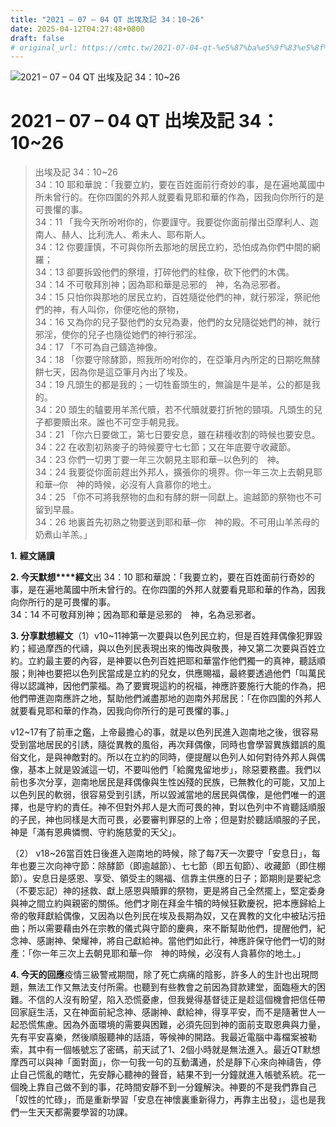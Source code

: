 ```yaml
---
title: "2021 – 07 – 04 QT 出埃及記 34：10~26"
date: 2025-04-12T04:27:48+0800
draft: false
# original_url: https://cmtc.tw/2021-07-04-qt-%e5%87%ba%e5%9f%83%e5%8f%8a%e8%a8%98-34%ef%bc%9a1026
---
```


![2021 – 07 – 04 QT 出埃及記 34：10~26](/images/qt.jpg   "2021 – 07 – 04 QT 出埃及記 34：10~26")

# 2021 – 07 – 04 QT 出埃及記 34：10~26

> 出埃及記 34：10~26  
> 34：10 耶和華說：「我要立約，要在百姓面前行奇妙的事，是在遍地萬國中所未曾行的。在你四圍的外邦人就要看見耶和華的作為，因我向你所行的是可畏懼的事。  
> 34：11 「我今天所吩咐你的，你要謹守。我要從你面前攆出亞摩利人、迦南人、赫人、比利洗人、希未人、耶布斯人。  
> 34：12 你要謹慎，不可與你所去那地的居民立約，恐怕成為你們中間的網羅；  
> 34：13 卻要拆毀他們的祭壇，打碎他們的柱像，砍下他們的木偶。  
> 34：14 不可敬拜別神；因為耶和華是忌邪的　神，名為忌邪者。  
> 34：15 只怕你與那地的居民立約，百姓隨從他們的神，就行邪淫，祭祀他們的神，有人叫你，你便吃他的祭物，  
> 34：16 又為你的兒子娶他們的女兒為妻，他們的女兒隨從她們的神，就行邪淫，使你的兒子也隨從她們的神行邪淫。  
> 34：17 「不可為自己鑄造神像。  
> 34：18 「你要守除酵節，照我所吩咐你的，在亞筆月內所定的日期吃無酵餅七天，因為你是這亞筆月內出了埃及。  
> 34：19 凡頭生的都是我的；一切牲畜頭生的，無論是牛是羊，公的都是我的。  
> 34：20 頭生的驢要用羊羔代贖，若不代贖就要打折牠的頸項。凡頭生的兒子都要贖出來。誰也不可空手朝見我。  
> 34：21 「你六日要做工，第七日要安息，雖在耕種收割的時候也要安息。  
> 34：22 在收割初熟麥子的時候要守七七節；又在年底要守收藏節。  
> 34：23 你們一切男丁要一年三次朝見主耶和華─以色列的　神。  
> 34：24 我要從你面前趕出外邦人，擴張你的境界。你一年三次上去朝見耶和華─你　神的時候，必沒有人貪慕你的地土。  
> 34：25 「你不可將我祭物的血和有酵的餅一同獻上。逾越節的祭物也不可留到早晨。  
> 34：26 地裏首先初熟之物要送到耶和華─你　神的殿。不可用山羊羔母的奶煮山羊羔。」

**1.** **經文誦讀**

**2. 今天默想****經文**出 34：10 耶和華說：「我要立約，要在百姓面前行奇妙的事，是在遍地萬國中所未曾行的。在你四圍的外邦人就要看見耶和華的作為，因我向你所行的是可畏懼的事。  
34：14 不可敬拜別神；因為耶和華是忌邪的　神，名為忌邪者。

**3. 分享默想經文**（1）v10~11神第一次要與以色列民立約，但是百姓拜偶像犯罪毀約；經過摩西的代禱，與以色列民表現出來的悔改與敬畏，神又第二次要與百姓立約。立約最主要的內容，是神要以色列百姓把耶和華當作他們獨一的真神，聽話順服；則神也要把以色列民當成是立約的兒女，供應賜福，最終要透過他們「叫萬民得以認識神，因他們蒙福。為了要實現這約的祝福，神應許要施行大能的作為，把他們帶進迦南應許之地，幫助他們滅盡那地的迦南外邦居民：「在你四圍的外邦人就要看見耶和華的作為，因我向你所行的是可畏懼的事。」

v12~17有了前車之鑑，上帝最擔心的事，就是以色列民進入迦南地之後，很容易受到當地居民的引誘，隨從異教的風俗，再次拜偶像，同時也會學習異族錯誤的風俗文化，是與神敵對的。所以在立約的同時，便提醒以色列人如何對待外邦人與偶像，基本上就是毀滅這一切，不要叫他們「給魔鬼留地步」，除惡要務盡。我們以前也多次分享，迦南地居民是拜偶像與生性凶殘的民族，已無教化的可能，又加上以色列民的軟弱，很容易受到引誘，所以毀滅當地的居民與偶像，是他們唯一的選擇，也是守約的責任。神不但對外邦人是大而可畏的神，對以色列中不肯聽話順服的子民，神也同樣是大而可畏，必要審判罪惡的上帝；但是對於聽話順服的子民，神是「滿有恩典憐憫、守約施慈愛的天父」。

（2） v18~26當百姓日後進入迦南地的時候，除了每7天一次要守「安息日」，每年也要三次向神守節：除酵節（即逾越節）、七七節（即五旬節）、收藏節（即住棚節）。安息日是感恩、享受、領受主的賜福、信靠主供應的日子；節期則是要紀念（不要忘記）神的拯救、獻上感恩與贖罪的祭物，更是將自己全然擺上，堅定委身與神之間立約與親密的關係。他們才剛在拜金牛犢的時候狂歡慶祝，把本應歸給上帝的敬拜獻給偶像，又因為以色列民在埃及長期為奴，又在異教的文化中被玷污扭曲；所以需要藉由外在宗教的儀式與守節的慶典，來不斷幫助他們，提醒他們，紀念神、感謝神、榮耀神，將自己獻給神。當他們如此行，神應許保守他們一切的財產：「你一年三次上去朝見耶和華─你　神的時候，必沒有人貪慕你的地土。」

**4. 今天的回應**疫情三級警戒期間，除了死亡病痛的陰影，許多人的生計也出現問題，無法工作又無法支付所需。也聽到有些教會之前因為貸款建堂，面臨極大的困難。不信的人沒有盼望，陷入恐慌憂慮，但我覺得基督徒正是趁這個機會把信任帶回家庭生活，又在神面前紀念神、感謝神、獻給神，得享平安，而不是隨著世人一起恐慌焦慮。因為外面環境的需要與困難，必須先回到神的面前支取恩典與力量，先有平安喜樂，然後順服聽神的話語，等候神的開路。我最近電腦中毒檔案被勒索，其中有一個帳號忘了密碼，前天試了1、2個小時就是無法進入。最近QT默想摩西可以與神「面對面」，你一句我一句的互動溝通，於是靜下心來向神禱告，停止自己慌亂的瞎忙，先安靜心聽神的聲音，結果不到一分鐘就進入帳號系統。花一個晚上靠自己做不到的事，花時間安靜不到一分鐘解決。神要的不是我們靠自己「奴性的忙碌」，而是重新學習「安息在神懷裏重新得力，再靠主出發」，這也是我們一生天天都需要學習的功課。